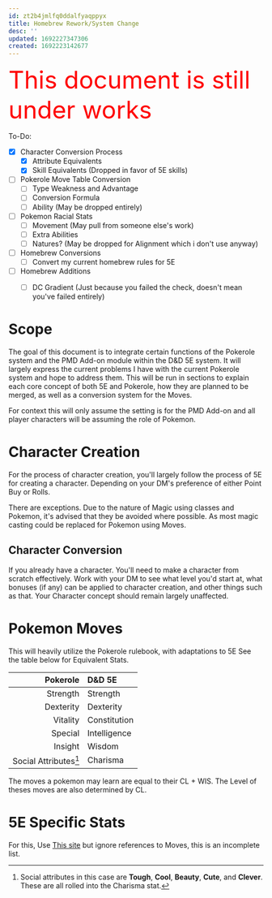 ```yaml
---
id: zt2b4jmlfq0ddalfyaqppyx
title: Homebrew Rework/System Change
desc: ''
updated: 1692227347306
created: 1692223142677
---
```

<font size="15" color="red">This document is still under works</font>

To-Do:  
- [x] Character Conversion Process
  - [x] Attribute Equivalents
  - [x] Skill Equivalents (Dropped in favor of 5E skills)
- [ ] Pokerole Move Table Conversion
  - [ ] Type Weakness and Advantage
  - [ ] Conversion Formula
  - [ ] Ability (May be dropped entirely)
- [ ] Pokemon Racial Stats
  - [ ] Movement (May pull from someone else's work)
  - [ ] Extra Abilities
  - [ ] Natures? (May be dropped for Alignment which i don't use anyway)
- [ ] Homebrew Conversions
  - [ ] Convert my current homebrew rules for 5E
- [ ] Homebrew Additions
  - [ ] DC Gradient (Just because you failed the check, doesn't mean you've failed entirely)


# Scope
The goal of this document is to integrate certain functions of the Pokerole system and the PMD Add-on module within the D&D 5E system. It will largely express the current problems I have with the current Pokerole system and hope to address them. This will be run in sections to explain each core concept of both 5E and Pokerole, how they are planned to be merged, as well as a conversion system for the Moves.

For context this will only assume the setting is for the PMD Add-on and all player characters will be assuming the role of Pokemon.

# Character Creation
For the process of character creation, you'll largely follow the process of 5E for creating a character. Depending on your DM's preference of either Point Buy or Rolls. 

There are exceptions. Due to the nature of Magic using classes and Pokemon, it's advised that they be avoided where possible. As most magic casting could be replaced for Pokemon using Moves.

## Character Conversion
If you already have a character. You'll need to make a character from scratch effectively. Work with your DM to see what level you'd start at, what bonuses (if any) can be applied to character creation, and other things such as that. Your Character concept should remain largely unaffected.

# Pokemon Moves
This will heavily utilize the Pokerole rulebook, with adaptations to 5E See the table below for Equivalent Stats.

|Pokerole|D&D 5E|
|-:|:-|
|Strength|Strength|
|Dexterity|Dexterity|
|Vitality|Constitution|
|Special|Intelligence|
|Insight|Wisdom|
|Social Attributes[^1]|Charisma|
[^1]:Social attributes in this case are **Tough**, **Cool**, **Beauty**, **Cute**, and **Clever**. These are all rolled into the Charisma stat.

The moves a pokemon may learn are equal to their CL + WIS.
The Level of theses moves are also determined by CL.


# 5E Specific Stats
For this, Use [This site](https://pokedex-5e.herokuapp.com/) but ignore references to Moves, this is an incomplete list.


[^2]:*[CL]: Character Level 
*[WIS]: Wisdom Modifier
*[DC]: Difficulty Class